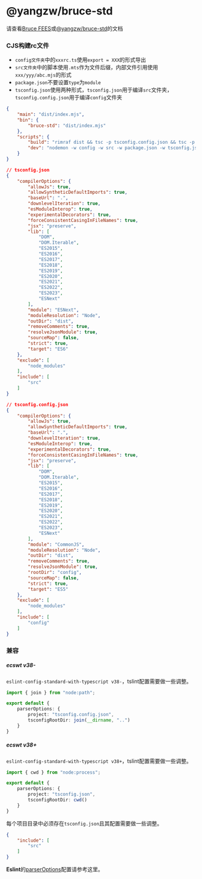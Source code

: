 # @yangzw/bruce-std

请查看[Bruce FEES](https://JowayYoung.github.io/bruce)或[@yangzw/bruce-std](https://doc.yangzw.vip/bruce/std)的文档

### CJS构建rc文件

- `config文件夹`中的`xxxrc.ts`使用`export = XXX`的形式导出
- `src文件夹`中的脚本使用`.mts`作为文件后缀，内部文件引用使用`xxx/yyy/abc.mjs`的形式
- `package.json`不要设置`type`为`module`
- `tsconfig.json`使用两种形式，`tsconfig.json`用于编译`src`文件夹，`tsconfig.config.json`用于编译`config`文件夹

```json
{
    "main": "dist/index.mjs",
    "bin": {
        "bruce-std": "dist/index.mjs"
    },
    "scripts": {
        "build": "rimraf dist && tsc -p tsconfig.config.json && tsc -p tsconfig.json",
        "dev": "nodemon -w config -w src -w package.json -w tsconfig.json -e ts,mts -x \"npm run build\""
    }
}
```

```json
// tsconfig.json
{
	"compilerOptions": {
		"allowJs": true,
		"allowSyntheticDefaultImports": true,
		"baseUrl": ".",
		"downlevelIteration": true,
		"esModuleInterop": true,
		"experimentalDecorators": true,
		"forceConsistentCasingInFileNames": true,
		"jsx": "preserve",
		"lib": [
			"DOM",
			"DOM.Iterable",
			"ES2015",
			"ES2016",
			"ES2017",
			"ES2018",
			"ES2019",
			"ES2020",
			"ES2021",
			"ES2022",
			"ES2023",
			"ESNext"
		],
		"module": "ESNext",
		"moduleResolution": "Node",
		"outDir": "dist",
		"removeComments": true,
		"resolveJsonModule": true,
		"sourceMap": false,
		"strict": true,
		"target": "ES6"
	},
	"exclude": [
		"node_modules"
	],
	"include": [
		"src"
	]
}
```

```json
// tsconfig.config.json
{
	"compilerOptions": {
		"allowJs": true,
		"allowSyntheticDefaultImports": true,
		"baseUrl": ".",
		"downlevelIteration": true,
		"esModuleInterop": true,
		"experimentalDecorators": true,
		"forceConsistentCasingInFileNames": true,
		"jsx": "preserve",
		"lib": [
			"DOM",
			"DOM.Iterable",
			"ES2015",
			"ES2016",
			"ES2017",
			"ES2018",
			"ES2019",
			"ES2020",
			"ES2021",
			"ES2022",
			"ES2023",
			"ESNext"
		],
		"module": "CommonJS",
		"moduleResolution": "Node",
		"outDir": "dist",
		"removeComments": true,
		"resolveJsonModule": true,
		"rootDir": "config",
		"sourceMap": false,
		"strict": true,
		"target": "ES5"
	},
	"exclude": [
		"node_modules"
	],
	"include": [
		"config"
	]
}
```

### 兼容

##### ecswt v38-

`eslint-config-standard-with-typescript v38-`，tslint配置需要做一些调整。

```ts
import { join } from "node:path";

export default {
	parserOptions: {
		project: "tsconfig.config.json",
		tsconfigRootDir: join(__dirname, "..")
	}
}
```

##### ecswt v38+

`eslint-config-standard-with-typescript v38+`，tslint配置需要做一些调整。

```ts
import { cwd } from "node:process";

export default {
	parserOptions: {
		project: "tsconfig.json",
		tsconfigRootDir: cwd()
	}
}
```

每个项目目录中必须存在`tsconfig.json`且其配置需要做一些调整。

```json
{
	"include": [
		"src"
	]
}
```

**Eslint**的[parserOptions](https://github.com/typescript-eslint/typescript-eslint/tree/main/packages/parser#parseroptionsproject)配置请参考这里。